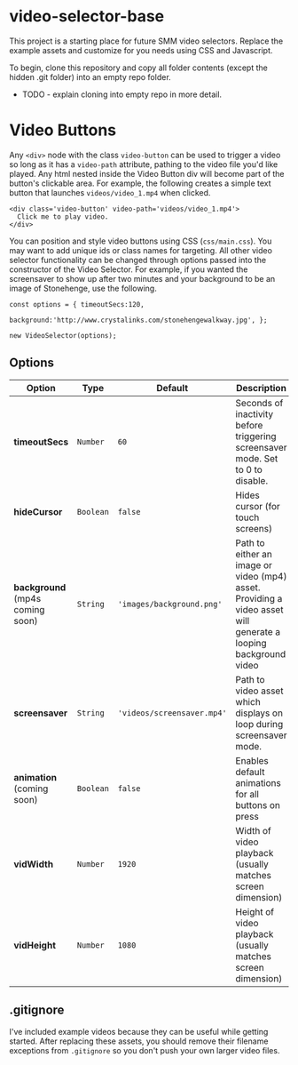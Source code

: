 # video-selector-base

This project is a starting place for future SMM video selectors. Replace the example assets and customize for you needs using CSS and Javascript.

To begin, clone this repository and copy all folder contents (except the hidden .git folder) into an empty repo folder.
* TODO - explain cloning into empty repo in more detail.

# Video Buttons
Any `<div>` node with the class `video-button` can be used to trigger a video so long as it has a `video-path` attribute, pathing to the video file you'd like played. Any html nested inside the Video Button div will become part of the button's clickable area.
For example, the following creates a simple text button that launches `videos/video_1.mp4` when clicked.
```
<div class='video-button' video-path='videos/video_1.mp4'>
  Click me to play video.
</div>
```

You can position and style video buttons using CSS (`css/main.css`). You may want to add unique ids or class names for targeting. All other video selector functionality can be changed through options passed into the constructor of the Video Selector.
For example, if you wanted the screensaver to show up after two minutes and your background to be an image of Stonehenge, use the following.
```
const options = { timeoutSecs:120,
                  background:'http://www.crystalinks.com/stonehengewalkway.jpg', };

new VideoSelector(options);
```


## Options

| Option            | Type                | Default | Description                                                           |
|-------------------|---------------------|---------|-----------------------------------------------------------------------|
| **timeoutSecs**   | `Number`            | `60`    | Seconds of inactivity before triggering screensaver mode. Set to 0 to disable.        |
| **hideCursor**    | `Boolean`           | `false`  | Hides cursor (for touch screens)                                      |
| **background** (mp4s coming soon)    | `String`            | `'images/background.png'`  | Path to either an image or video (mp4) asset. Providing a video asset will generate a looping background video                  |
| **screensaver**   | `String`            | `'videos/screensaver.mp4'` | Path to video asset which displays on loop during screensaver mode.                                              |
| **animation** (coming soon)          | `Boolean`           | `false`                     | Enables default animations for all buttons on press                       |
| **vidWidth**   | `Number`            | `1920`    | Width of video playback (usually matches screen dimension)        |
| **vidHeight**  | `Number`            | `1080`    | Height of video playback (usually matches screen dimension)     |



## .gitignore
I've included example videos because they can be useful while getting started. After replacing these assets, you should remove their filename exceptions from `.gitignore` so you don't push your own larger video files.
